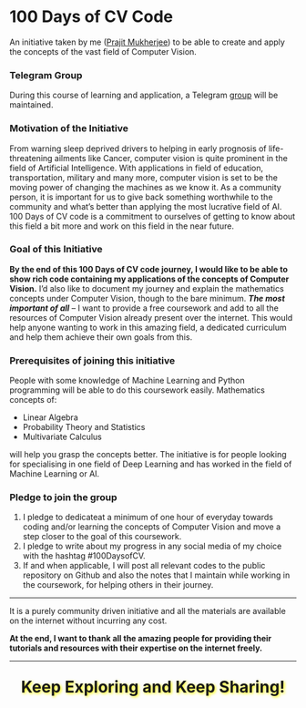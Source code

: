 # 100 Days of CV Code

An initiative taken by me ([Prajit Mukherjee](https://github.com/thegeekbong)) to be able to create and apply the concepts of the vast field of Computer Vision. 

### Telegram Group
During this course of learning and application, a Telegram [group](https://t.me/joinchat/J2McLRmDbMj3Kr56fVXRDw) will be maintained. 

### Motivation of the Initiative
From  warning  sleep  deprived  drivers  to  helping  in  early  prognosis  of  life-threatening ailments like Cancer, computer vision is quite prominent in the field of Artificial Intelligence.
With applications in field of education, transportation, military  and  many  more,  computer  vision  is  set  to  be  the  moving  power  of changing the machines as we know it. As a community person, it is important for us to give back something worthwhile to the community and what’s better than applying the most lucrative field of AI.
100 Days of CV code is a commitment to ourselves of getting to know about this field a bit more and work on this field in the near future.

### Goal of this  Initiative

**By the end of this 100 Days of CV code journey, I would like to be able to show rich code containing my applications of the concepts of Computer Vision.**
I’d also like to document my journey and explain the  mathematics  concepts under Computer Vision, though to the bare minimum.
***The most important of all*** – I want to provide a free coursework and add to all the resources of Computer Vision already present over the internet. This would help anyone wanting to work in this amazing field, a dedicated curriculum and help them achieve their own goals from this.


### Prerequisites of joining this initiative

People with some knowledge of Machine Learning and Python programming will be able to do this coursework easily.
Mathematics concepts of:
- Linear Algebra
- Probability  Theory and Statistics
- Multivariate Calculus

will help you grasp the concepts better.
The initiative is for people looking for specialising in one field of Deep Learning and has worked in the field of Machine Learning or AI.

### Pledge to  join the group

1. I pledge to dedicateat a minimum of one hour of everyday towards coding and/or learning the concepts of Computer Vision and move a step closer to the goal of this coursework.
2. I pledge to write about my progress in any social media of my choice with the hashtag #100DaysofCV.
3. If  and  when  applicable,  I  will  post  all  relevant  codes  to  the  public repository on Github and also the notes that I maintain while working in the coursework, for helping others in their journey.

---

It is a purely community driven initiative and all the materials are available on the internet without incurring any cost. 

**At the end, I want to thank all the amazing people for providing their tutorials and resources with their expertise on the internet freely.**

---

<p style='text-align: center; text-shadow: 2px 2px 5px yellow; font-size: 28px; font-weight: bold'>
    Keep Exploring and Keep Sharing!
</p>
